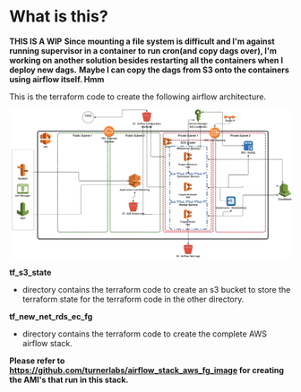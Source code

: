 # What is this?

**THIS IS A WIP**
**Since mounting a file system is difficult and I'm against running supervisor in a container to run cron(and copy dags over), I'm working on another solution besides restarting all the containers when I deploy new dags.**
**Maybe I can copy the dags from S3 onto the containers using airflow itself.  Hmm**

This is the terraform code to create the following airflow architecture.

![AWS](images/airflow.jpg)

**tf_s3_state** 

- directory contains the terraform code to create an s3 bucket to store the terraform state for the terraform code in the other directory.

**tf_new_net_rds_ec_fg**

- directory contains the terraform code to create the complete AWS airflow stack.

**Please refer to https://github.com/turnerlabs/airflow_stack_aws_fg_image for creating the AMI's that run in this stack.**
